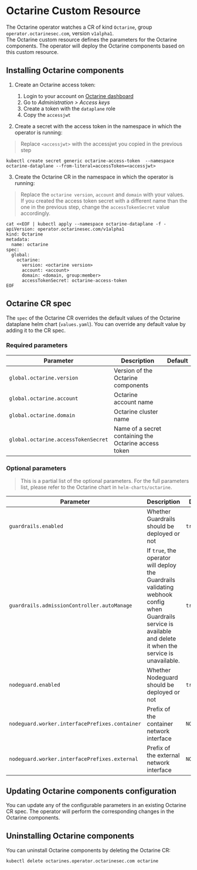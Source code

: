 # Octarine Custom Resource
The Octarine operator watches a CR of kind `Octarine`, group `operator.octarinesec.com`, version `v1alpha1`.  
The Octarine custom resource defines the parameters for the Octarine components. The operator will deploy the Octarine components based on this custom resource.

## Installing Octarine components
1. Create an Octarine access token:
    1. Login to your account on [Octarine dashboard](https://main.octarinesec.com)
    2. Go to *Administration > Access keys*
    3. Create a token with the `dataplane` role
    4. Copy the `accessjwt`

2. Create a secret with the access token in the namespace in which the operator is running:

> Replace `<accessjwt>` with the accessjwt you copied in the previous step

```shell script
kubectl create secret generic octarine-access-token  --namespace octarine-dataplane --from-literal=accessToken=<accessjwt>
```

3. Create the Octarine CR in the namespace in which the operator is running:
> Replace the `octarine version`, `account` and `domain` with your values.  
> If you created the access token secret with a different name than the one in the previous step, change the `accessTokenSecret` value accordingly.

```shell script
cat <<EOF | kubectl apply --namespace octarine-dataplane -f -
apiVersion: operator.octarinesec.com/v1alpha1
kind: Octarine
metadata:
  name: octarine
spec:
  global:
    octarine:
      version: <octarine version>
      account: <account>
      domain: <domain, group:member>
      accessTokenSecret: octarine-access-token
EOF
```

## Octarine CR spec
The `spec` of the Octarine CR overrides the default values of the Octarine dataplane helm chart (`values.yaml`). You can override any default value by adding it to the CR spec.

### Required parameters
Parameter | Description | Default
--------- | ----------- | -------
`global.octarine.version` | Version of the Octarine components | 
`global.octarine.account` | Octarine account name | 
`global.octarine.domain` | Octarine cluster name | 
`global.octarine.accessTokenSecret` | Name of a secret containing the Octarine access token |

### Optional parameters
> This is a partial list of the optional parameters. For the full parameters list, please refer to the Octarine chart in `helm-charts/octarine`.

Parameter | Description | Default
--------- | ----------- | -------
`guardrails.enabled` | Whether Guardrails should be deployed or not | `true`
`guardrails.admissionController.autoManage` | If `true`, the operator will deploy the Guardrails validating webhook config when Guardrails service is available and delete it when the service is unavailable. | `true`
`nodeguard.enabled` | Whether Nodeguard should be deployed or not | `true`
`nodeguard.worker.interfacePrefixes.container` | Prefix of the container network interface | `NO_PREFIX`
`nodeguard.worker.interfacePrefixes.external` | Prefix of the external network interface | `NO_PREFIX`

## Updating Octarine components configuration
You can update any of the configurable parameters in an existing Octarine CR spec. The operator will perform the corresponding changes in the Octarine components.

## Uninstalling Octarine components
You can uninstall Octarine components by deleting the Octarine CR:
```shell script
kubectl delete octarines.operator.octarinesec.com octarine
```